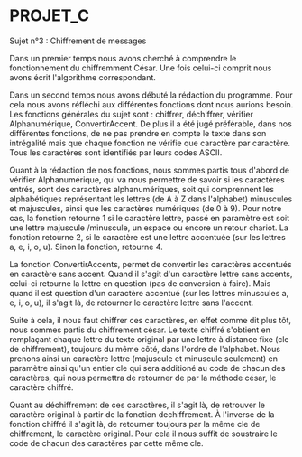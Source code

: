 # PROJET_C

Sujet n°3 : Chiffrement de messages

Dans un premier temps nous avons cherché à comprendre le fonctionnement du chiffremment César.
Une fois celui-ci comprit nous avons écrit l'algorithme correspondant.

Dans un second temps nous avons débuté la rédaction du programme. 
Pour cela nous avons réfléchi aux différentes fonctions dont nous aurions besoin.
Les fonctions générales du sujet sont : chiffrer, déchiffrer, vérifier Alphanumérique, ConvertirAccent.
De plus il a été jugé préférable, dans nos différentes fonctions, de ne pas prendre en compte le texte dans son intrégalité mais que chaque fonction ne vérifie que caractère par caractère.
Tous les caractères sont identifiés par leurs codes ASCII.

Quant à la rédaction de nos fonctions, nous sommes partis tous d'abord de vérifier Alphanumérique, 
qui va nous permettre de savoir si les caractères entrés, sont des caractères alphanumériques, soit qui comprennent 
les alphabétiques représentant les lettres (de A à Z dans l'alphabet) minuscules et majuscules, 
ainsi que les caractères numériques (de 0 à 9).
Pour notre cas, la fonction retourne 1 si le caractère lettre, passé en paramètre est soit une lettre majuscule /minuscule, un espace ou encore un retour chariot.
La fonction retourne 2, si le caractère est une lettre accentuée (sur les lettres a, e, i, o, u).
Sinon la fonction, retourne 4.

La fonction ConvertirAccents, permet de convertir les caractères accentués en caractère sans accent.
Quand il s'agit d'un caractère lettre sans accents, celui-ci retourne la lettre en question (pas de conversion à faire).
Mais quand il est question d'un caractère accentué (sur les lettres minuscules a, e, i, o, u), il s'agit là, de retourner le caractère lettre sans l'accent.

Suite à cela, il nous faut chiffrer ces caractères, en effet comme dit plus tôt, nous sommes partis du chiffrement césar.
Le texte chiffré s'obtient en remplaçant chaque lettre du texte original par une lettre à distance fixe (cle de chiffrement), toujours du même côté, dans l'ordre de l'alphabet.
Nous prenons ainsi un caractère lettre (majuscule et minuscule seulement) en paramètre ainsi qu'un entier cle qui sera additioné au code de chacun des caractères, qui nous permettra de retourner de par la méthode césar, le caractère chiffré.

Quant au déchiffrement de ces caractères, il s'agit là, de retrouver le caractère original à partir de la fonction dechiffrement.
À l'inverse de la fonction chiffré il s'agit là, de retourner toujours par la même cle de chiffrement, le caractère original.
Pour cela il nous suffit de soustraire le code de chacun des caractères par cette même cle.

